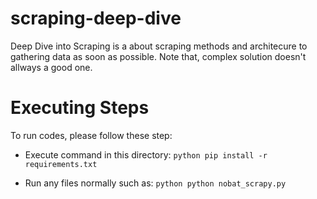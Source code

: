 # scraping-deep-dive

Deep Dive into Scraping is a about scraping methods and architecure to gathering data as soon as possible. Note that, complex solution doesn't allways a good one.



# Executing Steps
To run codes, please follow these step:

- Execute command in this directory: `python
pip install -r requirements.txt`

- Run any files normally such as: `python
python nobat_scrapy.py`

